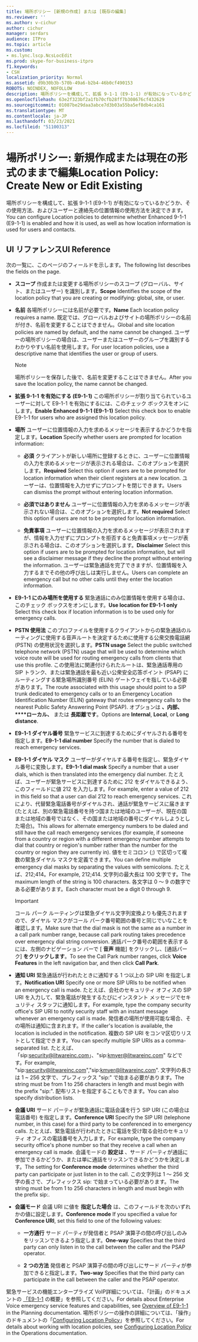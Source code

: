 ```yaml
---
title: 場所ポリシー [新規の作成] または [既存の編集]
ms.reviewer: ''
ms.author: v-cichur
author: cichur
manager: serdars
audience: ITPro
ms.topic: article
ms.custom:
- ms.lync.lscp.NcsLocEdit
ms.prod: skype-for-business-itpro
f1.keywords:
- CSH
localization_priority: Normal
ms.assetid: d9b30b3b-570b-49a6-b2b4-46b0cf490153
ROBOTS: NOINDEX, NOFOLLOW
description: 場所ポリシーを構成して、拡張 9-1-1 (E9-1-1) が有効になっているかどうか、その使用方法、およびユーザーと連絡先の位置情報の使用方法を決定できます。
ms.openlocfilehash: 63e2f323bf2a1fb70cfb28ff7b308676cf432629
ms.sourcegitcommit: 01087be29daa3abce7d3b03a55ba5ef8db4ca161
ms.translationtype: MT
ms.contentlocale: ja-JP
ms.lasthandoff: 03/23/2021
ms.locfileid: "51100313"
---
```

# <a name="location-policy-create-new-or-edit-existing"></a><span data-ttu-id="e622a-103">場所ポリシー: 新規作成または現在の形式のままで編集</span><span class="sxs-lookup"><span data-stu-id="e622a-103">Location Policy: Create New or Edit Existing</span></span>

<span data-ttu-id="e622a-104">場所ポリシーを構成して、拡張 9-1-1 (E9-1-1) が有効になっているかどうか、その使用方法、およびユーザーと連絡先の位置情報の使用方法を決定できます。</span><span class="sxs-lookup"><span data-stu-id="e622a-104">You can configure Location policies to determine whether Enhanced 9-1-1 (E9-1-1) is enabled and how it is used, as well as how location information is used for users and contacts.</span></span>

## <a name="ui-reference"></a><span data-ttu-id="e622a-105">UI リファレンス</span><span class="sxs-lookup"><span data-stu-id="e622a-105">UI Reference</span></span>

<span data-ttu-id="e622a-106">次の一覧に、このページのフィールドを示します。</span><span class="sxs-lookup"><span data-stu-id="e622a-106">The following list describes the fields on the page.</span></span>

- <span data-ttu-id="e622a-107">**スコープ** 作成または変更する場所ポリシーのスコープ (グローバル、サイト、またはユーザー) を識別します。</span><span class="sxs-lookup"><span data-stu-id="e622a-107">**Scope** Identifies the scope of the location policy that you are creating or modifying: global, site, or user.</span></span>

- <span data-ttu-id="e622a-108">**名前** 各場所ポリシーには名前が必要です。</span><span class="sxs-lookup"><span data-stu-id="e622a-108">**Name** Each location policy requires a name.</span></span> <span data-ttu-id="e622a-109">既定では、グローバルおよびサイトの場所ポリシーの名前が付き、名前を変更することはできません。</span><span class="sxs-lookup"><span data-stu-id="e622a-109">Global and site location policies are named by default, and the name cannot be changed.</span></span> <span data-ttu-id="e622a-110">ユーザーの場所ポリシーの場合は、ユーザーまたはユーザーのグループを識別するわかりやすい名前を使用します。</span><span class="sxs-lookup"><span data-stu-id="e622a-110">For user location policies, use a descriptive name that identifies the user or group of users.</span></span>

    > [!NOTE]
    > <span data-ttu-id="e622a-111">場所ポリシーを保存した後で、名前を変更することはできません。</span><span class="sxs-lookup"><span data-stu-id="e622a-111">After you save the location policy, the name cannot be changed.</span></span>

- <span data-ttu-id="e622a-112">**拡張 9-1-1 を有効にする (E9-1-1)** この場所ポリシーが割り当てられているユーザーに対して E9-1-1 を有効にするには、このチェック ボックスをオンにします。</span><span class="sxs-lookup"><span data-stu-id="e622a-112">**Enable Enhanced 9-1-1 (E9-1-1)** Select this check box to enable E9-1-1 for users who are assigned this location policy.</span></span>

- <span data-ttu-id="e622a-113">**場所** ユーザーに位置情報の入力を求めるメッセージを表示するかどうかを指定します。</span><span class="sxs-lookup"><span data-stu-id="e622a-113">**Location** Specify whether users are prompted for location information:</span></span>

  - <span data-ttu-id="e622a-114">**必須** クライアントが新しい場所に登録するときに、ユーザーに位置情報の入力を求めるメッセージが表示される場合は、このオプションを選択します。</span><span class="sxs-lookup"><span data-stu-id="e622a-114">**Required** Select this option if users are to be prompted for location information when their client registers at a new location.</span></span> <span data-ttu-id="e622a-115">ユーザーは、位置情報を入力せずにプロンプトを閉じできます。</span><span class="sxs-lookup"><span data-stu-id="e622a-115">Users can dismiss the prompt without entering location information.</span></span>

  - <span data-ttu-id="e622a-116">**必須ではありません** ユーザーに位置情報の入力を求めるメッセージが表示されない場合は、このオプションを選択します。</span><span class="sxs-lookup"><span data-stu-id="e622a-116">**Not required** Select this option if users are not to be prompted for location information.</span></span>

  - <span data-ttu-id="e622a-117">**免責事項** ユーザーに位置情報の入力を求めるメッセージが表示されますが、情報を入力せずにプロンプトを拒否すると免責事項メッセージが表示される場合は、このオプションを選択します。</span><span class="sxs-lookup"><span data-stu-id="e622a-117">**Disclaimer** Select this option if users are to be prompted for location information, but will see a disclaimer message if they decline the prompt without entering the information.</span></span> <span data-ttu-id="e622a-118">ユーザーは緊急通話を完了できますが、位置情報を入力するまでその他の呼び出しは実行しません。</span><span class="sxs-lookup"><span data-stu-id="e622a-118">Users can complete an emergency call but no other calls until they enter the location information.</span></span>

- <span data-ttu-id="e622a-119">**E9-1-1 にのみ場所を使用する** 緊急通話にのみ位置情報を使用する場合は、このチェック ボックスをオンにします。</span><span class="sxs-lookup"><span data-stu-id="e622a-119">**Use location for E9-1-1 only** Select this check box if location information is to be used only for emergency calls.</span></span>

- <span data-ttu-id="e622a-120">**PSTN 使用法** このプロファイルを使用するクライアントからの緊急通話のルーティングに使用する音声ルートを決定するために使用する公衆交換電話網 (PSTN) の使用状況を選択します。</span><span class="sxs-lookup"><span data-stu-id="e622a-120">**PSTN usage** Select the public switched telephone network (PSTN) usage that will be used to determine which voice route will be used for routing emergency calls from clients that use this profile.</span></span> <span data-ttu-id="e622a-121">この使用法に関連付けられたルートは、緊急通話専用の SIP トランク、または緊急通話を最も近い公衆安全応答ポイント (PSAP) にルーティングする緊急場所識別番号 (ELIN) ゲートウェイを指している必要があります。</span><span class="sxs-lookup"><span data-stu-id="e622a-121">The route associated with this usage should point to a SIP trunk dedicated to emergency calls or to an Emergency Location Identification Number (ELIN) gateway that routes emergency calls to the nearest Public Safety Answering Point (PSAP).</span></span> <span data-ttu-id="e622a-122">オプションは **、内部、\*\*\*\*ローカル、** または **長距離です**。</span><span class="sxs-lookup"><span data-stu-id="e622a-122">Options are **Internal**, **Local**, or **Long distance**.</span></span>

- <span data-ttu-id="e622a-123">**E9-1-1 ダイヤル番号** 緊急サービスに到達するためにダイヤルされる番号を指定します。</span><span class="sxs-lookup"><span data-stu-id="e622a-123">**E9-1-1 dial number** Specify the number that is dialed to reach emergency services.</span></span>

- <span data-ttu-id="e622a-124">**E9-1-1 ダイヤル マスク** ユーザーがダイヤルする番号を指定し、緊急ダイヤル番号に変換します。</span><span class="sxs-lookup"><span data-stu-id="e622a-124">**E9-1-1 dial mask** Specify a number that a user dials, which is then translated into the emergency dial number.</span></span> <span data-ttu-id="e622a-125">たとえば、ユーザーが緊急サービスに到達するために 212 をダイヤルできるよう、このフィールドに値 212 を入力します。</span><span class="sxs-lookup"><span data-stu-id="e622a-125">For example, enter a value of 212 in this field so that a user can dial 212 to reach emergency services.</span></span> <span data-ttu-id="e622a-126">これにより、代替緊急電話番号がダイヤルされ、通話が緊急サービスに届きます (たとえば、別の緊急電話番号を持つ国または地域のユーザーが、現在の国または地域の番号ではなく、その国または地域の番号にダイヤルしようとした場合)。</span><span class="sxs-lookup"><span data-stu-id="e622a-126">This allows for alternate emergency numbers to be dialed and still have the call reach emergency services (for example, if someone from a country or region with a different emergency number attempts to dial that country or region's number rather than the number for the country or region they are currently in).</span></span> <span data-ttu-id="e622a-127">値をセミコロン (;) で区切って複数の緊急ダイヤル マスクを定義できます。</span><span class="sxs-lookup"><span data-stu-id="e622a-127">You can define multiple emergency dial masks by separating the values with semicolons.</span></span> <span data-ttu-id="e622a-128">たとえば、212;414。</span><span class="sxs-lookup"><span data-stu-id="e622a-128">For example, 212;414.</span></span> <span data-ttu-id="e622a-129">文字列の最大長は 100 文字です。</span><span class="sxs-lookup"><span data-stu-id="e622a-129">The maximum length of the string is 100 characters.</span></span> <span data-ttu-id="e622a-130">各文字は 0 ～ 9 の数字である必要があります。</span><span class="sxs-lookup"><span data-stu-id="e622a-130">Each character must be a digit 0 through 9.</span></span>

    > [!IMPORTANT]
    > <span data-ttu-id="e622a-131">コール パーク ルーティングは緊急ダイヤル文字列変換よりも優先されますので、ダイヤル マスクがコール パーク番号範囲の番号と同じでいなことを確認します。</span><span class="sxs-lookup"><span data-stu-id="e622a-131">Make sure that the dial mask is not the same as a number in a call park number range, because call park routing takes precedence over emergency dial string conversion.</span></span> <span data-ttu-id="e622a-132">通話パーク番号の範囲を表示するには、左側のナビゲーション バーで [ **音声** 機能] をクリックし、[通話パーク] **をクリックします**。</span><span class="sxs-lookup"><span data-stu-id="e622a-132">To see the Call Park number ranges, click **Voice Features** in the left navigation bar, and then click **Call Park**.</span></span>

- <span data-ttu-id="e622a-133">**通知 URI** 緊急通話が行われたときに通知する 1 つ以上の SIP URI を指定します。</span><span class="sxs-lookup"><span data-stu-id="e622a-133">**Notification URI** Specify one or more SIP URIs to be notified when an emergency call is made.</span></span> <span data-ttu-id="e622a-134">たとえば、会社のセキュリティ オフィスの SIP URI を入力して、緊急電話が発生するたびにインスタント メッセージでセキュリティ スタッフに通知します。</span><span class="sxs-lookup"><span data-stu-id="e622a-134">For example, type the company security office's SIP URI to notify security staff with an instant message whenever an emergency call is made.</span></span> <span data-ttu-id="e622a-135">発信者の場所が使用可能な場合、その場所は通知に含まれます。</span><span class="sxs-lookup"><span data-stu-id="e622a-135">If the caller's location is available, the location is included in the notification.</span></span> <span data-ttu-id="e622a-136">複数の SIP URI をコンマ区切りリストとして指定できます。</span><span class="sxs-lookup"><span data-stu-id="e622a-136">You can specify multiple SIP URIs as a comma-separated list.</span></span> <span data-ttu-id="e622a-137">たとえば、「sip:security@litwareinc.com」、"sip:kmyer@litwareinc.com" などです。</span><span class="sxs-lookup"><span data-stu-id="e622a-137">For example, "sip:security@litwareinc.com","sip:kmyer@litwareinc.com".</span></span> <span data-ttu-id="e622a-138">文字列の長さは 1 ~ 256 文字で、プレフィックス "sip:" で始まる必要があります。</span><span class="sxs-lookup"><span data-stu-id="e622a-138">The string must be from 1 to 256 characters in length and must begin with the prefix "sip:".</span></span> <span data-ttu-id="e622a-139">配布リストを指定することもできます。</span><span class="sxs-lookup"><span data-stu-id="e622a-139">You can also specify distribution lists.</span></span>

- <span data-ttu-id="e622a-140">**会議 URI** サード パーティが緊急通話に電話会議を行う SIP URI (この場合は電話番号) を指定します。</span><span class="sxs-lookup"><span data-stu-id="e622a-140">**Conference URI** Specify the SIP URI (telephone number, in this case) for a third party to be conferenced in to emergency calls.</span></span> <span data-ttu-id="e622a-141">たとえば、緊急電話が行われたときに電話を受け取る会社のセキュリティ オフィスの電話番号を入力します。</span><span class="sxs-lookup"><span data-stu-id="e622a-141">For example, type the company security office's phone number so that they receive a call when an emergency call is made.</span></span> <span data-ttu-id="e622a-142">会議モードの **設定は** 、サード パーティが通話に参加できるかどうか、または単に通話をリッスンできるかどうかを決定します。</span><span class="sxs-lookup"><span data-stu-id="e622a-142">The setting for **Conference mode** determines whether the third party can participate or just listen in to the call.</span></span> <span data-ttu-id="e622a-143">この文字列は 1 ～ 256 文字の長さで、プレフィックス sip: で始まっている必要があります。</span><span class="sxs-lookup"><span data-stu-id="e622a-143">The string must be from 1 to 256 characters in length and must begin with the prefix sip:.</span></span>

- <span data-ttu-id="e622a-144">**会議モード** 会議 URI に値を **指定した場合** は、このフィールドを次のいずれかの値に設定します。</span><span class="sxs-lookup"><span data-stu-id="e622a-144">**Conference mode** If you specified a value for **Conference URI**, set this field to one of the following values:</span></span>

  - <span data-ttu-id="e622a-145">**一方通行** サード パーティが発信者と PSAP 演算子の間の呼び出しのみをリッスンできるよう指定します。</span><span class="sxs-lookup"><span data-stu-id="e622a-145">**One-way** Specifies that the third party can only listen in to the call between the caller and the PSAP operator.</span></span>

  - <span data-ttu-id="e622a-146">**2 つの方法** 発信者と PSAP 演算子の間の呼び出しにサード パーティが参加できると指定します。</span><span class="sxs-lookup"><span data-stu-id="e622a-146">**Two-way** Specifies that the third party can participate in the call between the caller and the PSAP operator.</span></span>

<span data-ttu-id="e622a-147">緊急サービスの機能エンタープライズ VoIP詳細については、「計画」のドキュメントの [「E9-1-1](/previous-versions/office/lync-server-2013/lync-server-2013-overview-of-e9-1-1) の概要」を参照してください。</span><span class="sxs-lookup"><span data-stu-id="e622a-147">For details about Enterprise Voice emergency service features and capabilities, see [Overview of E9-1-1](/previous-versions/office/lync-server-2013/lync-server-2013-overview-of-e9-1-1) in the Planning documentation.</span></span> <span data-ttu-id="e622a-148">場所ポリシーの操作の詳細については、「操作」のドキュメントの「[Configuring Location Policy](/previous-versions/office/lync-server-2013/lync-server-2013-viewing-location-policy-information)」を参照してください。</span><span class="sxs-lookup"><span data-stu-id="e622a-148">For details about working with location policies, see [Configuring Location Policy](/previous-versions/office/lync-server-2013/lync-server-2013-viewing-location-policy-information) in the Operations documentation.</span></span>